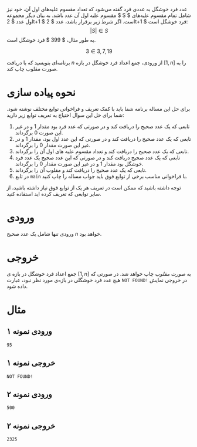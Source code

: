 عدد فرد خوشگل به عددی فرد گفته می‌شود که تعداد مقسوم علیه‌های اول آن، خود نیز مقسوم علیه‌ اول آن عدد باشد. به بیان دیگر مجموعه $ S $ شامل تمام مقسوم علیه‌های اول عدد $ 2t+1 $ است. اگر شرط زیر برقرار باشد، عدد $ 2t+1 $ فرد خوشگل است:
$$ |S| \in S$$
به طور مثال، $ 399 $ فرد خوشگل  است. 

$$ 3 \in {3,7,19}$$

برنامه‌ای بنویسید که با دریافت $n$ از ورودی، جمع اعداد فرد خوشگل در بازه‌ $[1,n]$ را به صورت مقلوب چاپ کند.

# نحوه پیاده سازی
برای حل این مساله برنامه شما باید با کمک تعریف و فراخوانی توابع مختلف نوشته شود. شما برای حل این سوال احتیاج به تعریف توابع زیر دارید:
1. تابعی که یک عدد صحیح را دریافت کند و در صورتی که عدد فرد بود مقدار $1$ و در غیر این صورت $0$ برگرداند.
2. تابعی که یک عدد صحیح را دریافت کند و در صورتی که این  عدد اول بود، مقدار $1$ و در غیر این صورت مقدار $0$ را برگرداند.
3. تابعی که یک عدد صحیح را دریافت کند و تعداد مقسوم علیه های اول آن را برگرداند.
4. تابعی که یک عدد صحیح دریافت کند و در صورتی که این عدد صحیح یک عدد فرد خوشگل بود مقدار $1$ و در غیر این صورت مقدار $0$ را برگرداند.
5. تابعی که یک عدد صحیح را دریافت کند و مقلوب آن را برگرداند.
6. در تابع `main` با فراخوانی مناسب برخی از توابع فوق باید جواب مساله را چاپ کنید.

توجه داشته باشید که ممکن است در تعریف هر یک از توابع فوق نیاز داشته باشید، از سایر توابعی که تعریف کرده اید استفاده کنید. 

# ورودی

ورودی تنها شامل یک عدد صحیح $n$ خواهد بود.

# خروجی
جمع اعداد فرد خوشگل در بازه ی $[1,n]$ *به صورت مقلوب* چاپ خواهد شد. در صورتی که هیچ عدد فرد خوشگلی در بازه‌ی مورد نظر نبود، عبارت ```NOT FOUND!```  در خروجی نمایش داده شود.

# مثال

## ورودی نمونه ۱
```
95
```


## خروجی نمونه ۱
```
NOT FOUND!
```


## ورودی نمونه ۲
```
500
```


## خروجی نمونه ۲
```
2325
```
